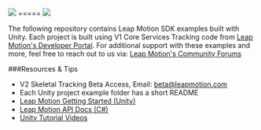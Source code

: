 <img src="https://lm-assets.s3.amazonaws.com/screenshots/leap_unity.png">
=====

<img src="https://developer.leapmotion.com/documentation/images/Leap_Finger_Model.png">

The following repository contains Leap Motion SDK examples built with Unity. Each project is built using V1 Core Services Tracking code from [Leap Motion's Developer Portal](https://developer.leapmotion.com/downloads). For additional support with these examples and more, feel free to reach out to us via: [Leap Motion's Community Forums](https://community.leapmotion.com/)  

###Resources & Tips
* V2 Skeletal Tracking Beta Access, Email: beta@leapmotion.com
* Each Unity project example folder has a short README
* [Leap Motion Getting Started (Unity)](https://developer.leapmotion.com/documentation)
* [Leap Motion API Docs (C#)](https://developer.leapmotion.com/documentation/csharp/index.html)
* [Unity Tutorial Videos](https://unity3d.com/learn/tutorials/modules)

